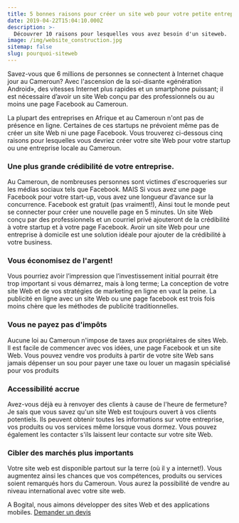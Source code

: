 ```yaml
---
title: 5 bonnes raisons pour créer un site web pour votre petite entreprises au Cameroun
date: 2019-04-22T15:04:10.000Z
description: >-
  Découvrer 10 raisons pour lesquelles vous avez besoin d'un siteweb.
image: /img/website_construction.jpg
sitemap: false
slug: pourquoi-siteweb
---
```


Savez-vous que 6 millions de personnes se connectent à Internet chaque jour au Cameroun? 
Avec l'ascension de la soi-disante «génération Android», des vitesses Internet plus rapides et un smartphone puissant; il est nécessaire d’avoir un site Web conçu par des professionnels ou au moins une page Facebook au Cameroun.

La plupart des entreprises en Afrique et au Cameroun n'ont pas de présence en ligne. Certaines de ces startups ne prévoient même pas de créer un site Web ni une page Facebook. Vous trouverez ci-dessous cinq raisons pour lesquelles vous devriez créer votre site Web pour votre startup ou une entreprise locale au Cameroun.

### Une plus grande crédibilité de votre entreprise.
Au Cameroun, de nombreuses personnes sont victimes d'escroqueries sur les médias sociaux tels que Facebook. MAIS Si vous avez une page Facebook pour votre start-up, vous avez une longueur d’avance sur la concurrence. Facebook est gratuit (pas vraiment!), Ainsi tout le monde peut se connecter pour créer une nouvelle page en 5 minutes. Un site Web conçu par des professionnels et un courriel privé ajouteront de la crédibilité à votre startup et à votre page Facebook. Avoir un site Web pour une entreprise à domicile est une solution idéale pour ajouter de la crédibilité à votre business.

### Vous économisez de l'argent!
Vous pourriez avoir l’impression que l’investissement initial pourrait être trop important si vous démarrez, mais à long terme; La conception de votre site Web et de vos stratégies de marketing en ligne en vaut la peine. La publicité en ligne avec un site Web ou une page facebook est trois fois moins chère que les méthodes de publicité traditionnelles.

### Vous ne payez pas d'impôts
Aucune loi au Cameroun n'impose de taxes aux propriétaires de sites Web. Il est facile de commencer avec vos idées, une page Facebook et un site Web. Vous pouvez vendre vos produits à partir de votre site Web sans jamais dépenser un sou pour payer une taxe ou louer un magasin spécialisé pour vos produits

### Accessibilité accrue
Avez-vous déjà eu à renvoyer des clients à cause de l'heure de fermeture? Je sais que vous savez qu'un site Web est toujours ouvert à vos clients potentiels. Ils peuvent obtenir toutes les informations sur votre entreprise, vos produits ou vos services même lorsque vous dormez. Vous pouvez également les contacter s'ils laissent leur contacte sur votre site Web.

### Cibler des marchés plus importants
Votre site web est disponible partout sur la terre (où il y a internet!). Vous augmentez ainsi les chances que vos compétences, produits ou services soient remarqués hors du Cameroun. Vous aurez la possibilité de vendre au niveau international avec votre site web.

A Bogital, nous aimons développer des sites Web et des applications mobiles. <a href="/">Demander un devis</a>
